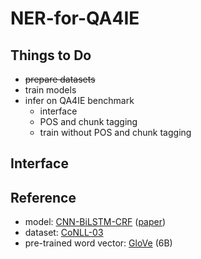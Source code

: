# NER-for-QA4IE

## Things to Do

- ~~prepare datasets~~
- train models
- infer on QA4IE benchmark
    - interface
    - POS and chunk tagging
    - train without POS and chunk tagging

## Interface



## Reference

- model: [CNN-BiLSTM-CRF](https://github.com/XuezheMax/NeuroNLP2) ([paper](http://www.cs.cmu.edu/~xuezhem/publications/P16-1101.pdf))
- dataset: [CoNLL-03](https://github.com/glample/tagger/tree/master/dataset)
- pre-trained word vector: [GloVe](https://nlp.stanford.edu/projects/glove/) (6B)